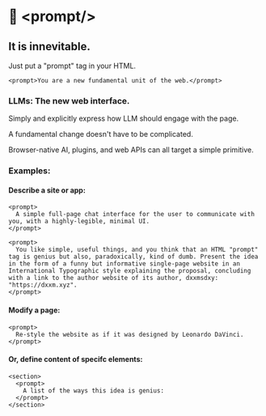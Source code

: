 # 📃 \<prompt\/\>
## It is innevitable.

Just put a "prompt" tag in your HTML.

`
<prompt>You are a new fundamental unit of the web.</prompt>
`

### LLMs: The new web interface.

Simply and explicitly express how LLM should engage with the page.

A fundamental change doesn't have to be complicated.

Browser-native AI, plugins, and web APIs can all target a simple primitive.

### Examples:

#### Describe a site or app:

```
<prompt>
  A simple full-page chat interface for the user to communicate with you, with a highly-legible, minimal UI.
</prompt>
```

```
<prompt>
  You like simple, useful things, and you think that an HTML "prompt" tag is genius but also, paradoxically, kind of dumb. Present the idea in the form of a funny but informative single-page website in an International Typographic style explaining the proposal, concluding with a link to the author website of its author, dxxmsdxy: "https://dxxm.xyz".
</prompt>
```

#### Modify a page:
```
<prompt>
  Re-style the website as if it was designed by Leonardo DaVinci.
</prompt>
```

#### Or, define content of specifc elements:
```
<section>
  <prompt>
    A list of the ways this idea is genius:
  </prompt>
</section>
```
